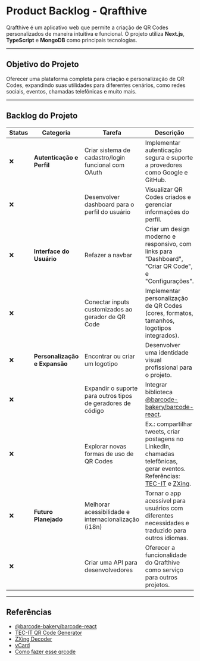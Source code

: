# Product Backlog - Qrafthive

Qrafthive é um aplicativo web que permite a criação de QR Codes personalizados de maneira intuitiva e funcional. O projeto utiliza **Next.js**, **TypeScript** e **MongoDB** como principais tecnologias.

---

## Objetivo do Projeto
Oferecer uma plataforma completa para criação e personalização de QR Codes, expandindo suas utilidades para diferentes cenários, como redes sociais, eventos, chamadas telefônicas e muito mais.

---

## Backlog do Projeto

| **Status** | **Categoria**           | **Tarefa**                                                                                                                                                                       | **Descrição**                                                                                                                                         |
|------------|--------------------------|---------------------------------------------------------------------------------------------------------------------------------------------------------------------------------|-------------------------------------------------------------------------------------------------------------------------------------------------------|
| ❌         | **Autenticação e Perfil** | Criar sistema de cadastro/login funcional com OAuth                                                                                                                             | Implementar autenticação segura e suporte a provedores como Google e GitHub.                                                                          |
| ❌         |                          | Desenvolver dashboard para o perfil do usuário                                                                                                                                 | Visualizar QR Codes criados e gerenciar informações do perfil.                                                                                        |
| ❌         | **Interface do Usuário** | Refazer a navbar                                                                                                                                                                | Criar um design moderno e responsivo, com links para "Dashboard", "Criar QR Code", e "Configurações".                                                 |
| ❌         |                          | Conectar inputs customizados ao gerador de QR Code                                                                                                                              | Implementar personalização de QR Codes (cores, formatos, tamanhos, logotipos integrados).                                                             |
| ❌         | **Personalização e Expansão** | Encontrar ou criar um logotipo                                                                                                                                                | Desenvolver uma identidade visual profissional para o projeto.                                                                                        |
| ❌         |                          | Expandir o suporte para outros tipos de geradores de código                                                                                                                    | Integrar biblioteca [@barcode-bakery/barcode-react](https://www.npmjs.com/package/@barcode-bakery/barcode-react).                                      |
| ❌         |                          | Explorar novas formas de uso de QR Codes                                                                                                                                       | Ex.: compartilhar tweets, criar postagens no LinkedIn, chamadas telefônicas, gerar eventos. Referências: [TEC-IT](https://barcode.tec-it.com/) e [ZXing](https://zxing.org/). |
| ❌         | **Futuro Planejado**     | Melhorar acessibilidade e internacionalização (i18n)                                                                                                                            | Tornar o app acessível para usuários com diferentes necessidades e traduzido para outros idiomas.                                                      |
| ❌         |                          | Criar uma API para desenvolvedores                                                                                                                                              | Oferecer a funcionalidade do Qrafthive como serviço para outros projetos.                                                                             |

---

## Referências
- [@barcode-bakery/barcode-react](https://www.npmjs.com/package/@barcode-bakery/barcode-react)  
- [TEC-IT QR Code Generator](https://barcode.tec-it.com/en/MobileQRLinkedInShare?data=https://www.tec-it.com)  
- [ZXing Decoder](https://zxing.org/w/decode)
- [vCard](https://en.wikipedia.org/wiki/VCard)
- [Como fazer esse qrcode](https://stackoverflow.com/questions/70498657/is-it-possible-to-add-form-data-in-qr-code)

